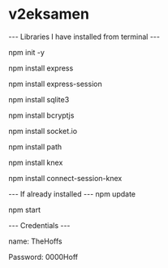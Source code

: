 # v2eksamen

--- Libraries I have installed  from terminal ---

npm init -y

npm install express

npm install express-session

npm install sqlite3

npm install bcryptjs

npm install socket.io

npm install path

npm install knex

npm install connect-session-knex


--- If already installed --- 
npm update

npm start


--- Credentials ---

name: TheHoffs

Password: 0000Hoff
